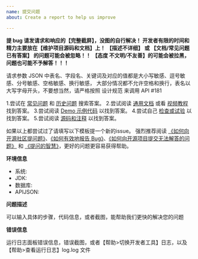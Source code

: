 ```yaml
---
name: 提交问题
about: Create a report to help us improve

---
```


**提 bug 请发请求和响应的【完整截屏】，没图的自行解决！
开发者有限的时间和精力主要放在【维护项目源码和文档】上！
【描述不详细】 或 【文档/常见问题 已有答案】 的问题可能会被忽略！！
【态度 不文明/不友善】的可能会被拉黑，问题也可能不予解答！！！**

请求参数 JSON 中表名、字段名、关键词及对应的值都是大小写敏感、逗号敏感、分号敏感、空格敏感、换行敏感，
大部分情况都不允许空格和换行，表名以大写字母开头，不要想当然，请严格按照 设计规范 来调用 API #181

1.尝试在 [常见问题](https://github.com/Tencent/APIJSON/issues/36) 和 [历史问题](https://github.com/TommyLemon/APIJSON/issues?q=is%3Aissue) 搜索答案。
2.尝试阅读 [通用文档](https://github.com/TommyLemon/APIJSON/blob/master/Document.md) 或看 [视频教程](https://search.bilibili.com/all?keyword=APIJSON) 找到答案。
3.尝试阅读 [Demo 示例代码](https://github.com/APIJSON/APIJSON-Demo/blob/master/APIJSON-Java-Server/APIJSONBoot-MultiDataSource/src/main/java/apijson/demo/DemoSQLConfig.java) 以找到答案。
4.尝试自己 [检查或试验](http://apijson.cn/api) 以找到答案。
5.尝试阅读 [源码和注释](https://github.com/Tencent/APIJSON/blob/master/APIJSONORM/src/main/java/apijson/orm/AbstractSQLConfig.java) 以找到答案。

如果以上都尝试过了请填写以下模板提一个新的issue。
强烈推荐阅读 [《如何向开源社区提问题》](https://github.com/seajs/seajs/issues/545)、[《如何有效地报告 Bug》](http://www.chiark.greenend.org.uk/~sgtatham/bugs-cn.html)、[《如何向开源项目提交无法解答的问题》](https://zhuanlan.zhihu.com/p/25795393)
和 [《提问的智慧》](https://github.com/ryanhanwu/How-To-Ask-Questions-The-Smart-Way)，更好的问题更容易获得帮助。



**环境信息**
 - 系统: <!-- Windows 7 -->
 - JDK: <!-- 1.8.0_17 -->
 - 数据库: <!-- MySQL 5.7.14 -->
 - APIJSON:  <!-- 2.9.1 -->

**问题描述**

可以输入具体的步骤，代码信息，或者截图，能帮助我们更快的解决您的问题

**错误信息**

运行日志面板错误信息，错误截图，或者【帮助>切换开发者工具】日志，以及【帮助>查看运行日志】log.log 文件

